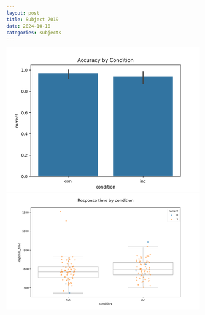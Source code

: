 ```yaml
---
layout: post
title: Subject 7019
date: 2024-10-10
categories: subjects
---
```


![](data/7019/run-7/7019_NF_acc.png)
![](data/7019/run-7/7019_NF_rt.png)
